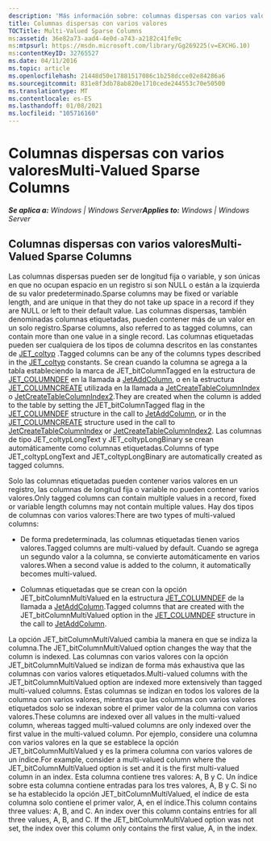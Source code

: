 ```yaml
---
description: 'Más información sobre: columnas dispersas con varios valores'
title: Columnas dispersas con varios valores
TOCTitle: Multi-Valued Sparse Columns
ms:assetid: 36e82a73-aad4-4e0d-a743-a2182c41fe9c
ms:mtpsurl: https://msdn.microsoft.com/library/Gg269225(v=EXCHG.10)
ms:contentKeyID: 32765527
ms.date: 04/11/2016
ms.topic: article
ms.openlocfilehash: 21448d50e17881517086c1b258dcce02e84286a6
ms.sourcegitcommit: 831e8f3db78ab820e1710cede244553c70e50500
ms.translationtype: MT
ms.contentlocale: es-ES
ms.lasthandoff: 01/08/2021
ms.locfileid: "105716160"
---
```

# <a name="multi-valued-sparse-columns"></a><span data-ttu-id="456d3-103">Columnas dispersas con varios valores</span><span class="sxs-lookup"><span data-stu-id="456d3-103">Multi-Valued Sparse Columns</span></span>


<span data-ttu-id="456d3-104">_**Se aplica a:** Windows | Windows Server_</span><span class="sxs-lookup"><span data-stu-id="456d3-104">_**Applies to:** Windows | Windows Server_</span></span>

## <a name="multi-valued-sparse-columns"></a><span data-ttu-id="456d3-105">Columnas dispersas con varios valores</span><span class="sxs-lookup"><span data-stu-id="456d3-105">Multi-Valued Sparse Columns</span></span>

<span data-ttu-id="456d3-106">Las columnas dispersas pueden ser de longitud fija o variable, y son únicas en que no ocupan espacio en un registro si son NULL o están a la izquierda de su valor predeterminado.</span><span class="sxs-lookup"><span data-stu-id="456d3-106">Sparse columns may be fixed or variable length, and are unique in that they do not take up space in a record if they are NULL or left to their default value.</span></span> <span data-ttu-id="456d3-107">Las columnas dispersas, también denominadas columnas etiquetadas, pueden contener más de un valor en un solo registro.</span><span class="sxs-lookup"><span data-stu-id="456d3-107">Sparse columns, also referred to as tagged columns, can contain more than one value in a single record.</span></span> <span data-ttu-id="456d3-108">Las columnas etiquetadas pueden ser cualquiera de los tipos de columna descritos en las constantes de [JET_coltyp](./jet-coltyp.md) .</span><span class="sxs-lookup"><span data-stu-id="456d3-108">Tagged columns can be any of the columns types described in the [JET_coltyp](./jet-coltyp.md) constants.</span></span> <span data-ttu-id="456d3-109">Se crean cuando la columna se agrega a la tabla estableciendo la marca de JET_bitColumnTagged en la estructura de [JET_COLUMNDEF](./jet-columndef-structure.md) en la llamada a [JetAddColumn](./jetaddcolumn-function.md), o en la estructura [JET_COLUMNCREATE](./jet-columncreate-structure.md) utilizada en la llamada a [JetCreateTableColumnIndex](./jetcreatetablecolumnindex-function.md) o [JetCreateTableColumnIndex2](./jetcreatetablecolumnindex2-function.md).</span><span class="sxs-lookup"><span data-stu-id="456d3-109">They are created when the column is added to the table by setting the JET_bitColumnTagged flag in the [JET_COLUMNDEF](./jet-columndef-structure.md) structure in the call to [JetAddColumn](./jetaddcolumn-function.md), or in the [JET_COLUMNCREATE](./jet-columncreate-structure.md) structure used in the call to [JetCreateTableColumnIndex](./jetcreatetablecolumnindex-function.md) or [JetCreateTableColumnIndex2](./jetcreatetablecolumnindex2-function.md).</span></span> <span data-ttu-id="456d3-110">Las columnas de tipo JET_coltypLongText y JET_coltypLongBinary se crean automáticamente como columnas etiquetadas.</span><span class="sxs-lookup"><span data-stu-id="456d3-110">Columns of type JET_coltypLongText and JET_coltypLongBinary are automatically created as tagged columns.</span></span>

<span data-ttu-id="456d3-111">Solo las columnas etiquetadas pueden contener varios valores en un registro, las columnas de longitud fija o variable no pueden contener varios valores.</span><span class="sxs-lookup"><span data-stu-id="456d3-111">Only tagged columns can contain multiple values in a record, fixed or variable length columns may not contain multiple values.</span></span> <span data-ttu-id="456d3-112">Hay dos tipos de columnas con varios valores:</span><span class="sxs-lookup"><span data-stu-id="456d3-112">There are two types of multi-valued columns:</span></span>

  - <span data-ttu-id="456d3-113">De forma predeterminada, las columnas etiquetadas tienen varios valores.</span><span class="sxs-lookup"><span data-stu-id="456d3-113">Tagged columns are multi-valued by default.</span></span> <span data-ttu-id="456d3-114">Cuando se agrega un segundo valor a la columna, se convierte automáticamente en varios valores.</span><span class="sxs-lookup"><span data-stu-id="456d3-114">When a second value is added to the column, it automatically becomes multi-valued.</span></span>

  - <span data-ttu-id="456d3-115">Columnas etiquetadas que se crean con la opción JET_bitColumnMultiValued en la estructura [JET_COLUMNDEF](./jet-columndef-structure.md) de la llamada a [JetAddColumn](./jetaddcolumn-function.md).</span><span class="sxs-lookup"><span data-stu-id="456d3-115">Tagged columns that are created with the JET_bitColumnMultiValued option in the [JET_COLUMNDEF](./jet-columndef-structure.md) structure in the call to [JetAddColumn](./jetaddcolumn-function.md).</span></span>

<span data-ttu-id="456d3-116">La opción JET_bitColumnMultiValued cambia la manera en que se indiza la columna.</span><span class="sxs-lookup"><span data-stu-id="456d3-116">The JET_bitColumnMultiValued option changes the way that the column is indexed.</span></span> <span data-ttu-id="456d3-117">Las columnas con varios valores con la opción JET_bitColumnMultiValued se indizan de forma más exhaustiva que las columnas con varios valores etiquetados.</span><span class="sxs-lookup"><span data-stu-id="456d3-117">Multi-valued columns with the JET_bitColumnMultiValued option are indexed more extensively than tagged multi-valued columns.</span></span> <span data-ttu-id="456d3-118">Estas columnas se indizan en todos los valores de la columna con varios valores, mientras que las columnas con varios valores etiquetados solo se indexan sobre el primer valor de la columna con varios valores.</span><span class="sxs-lookup"><span data-stu-id="456d3-118">These columns are indexed over all values in the multi-valued column, whereas tagged multi-valued columns are only indexed over the first value in the multi-valued column.</span></span> <span data-ttu-id="456d3-119">Por ejemplo, considere una columna con varios valores en la que se establece la opción JET_bitColumnMultiValued y es la primera columna con varios valores de un índice.</span><span class="sxs-lookup"><span data-stu-id="456d3-119">For example, consider a multi-valued column where the JET_bitColumnMultiValued option is set and it is the first multi-valued column in an index.</span></span> <span data-ttu-id="456d3-120">Esta columna contiene tres valores: A, B y C. Un índice sobre esta columna contiene entradas para los tres valores, A, B y C. Si no se ha establecido la opción JET_bitColumnMultiValued, el índice de esta columna solo contiene el primer valor, A, en el índice.</span><span class="sxs-lookup"><span data-stu-id="456d3-120">This column contains three values: A, B, and C. An index over this column contains entries for all three values, A, B, and C. If the JET_bitColumnMultiValued option was not set, the index over this column only contains the first value, A, in the index.</span></span>
